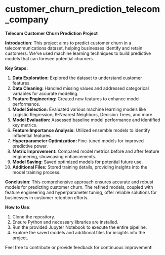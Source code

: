 # customer_churn_prediction_telecom_company
**Telecom Customer Churn Prediction Project**

**Introduction:**
This project aims to predict customer churn in a telecommunications dataset, helping businesses identify and retain customers. We've used machine learning techniques to build predictive models that can foresee potential churners.

**Key Steps:**
1. **Data Exploration:** Explored the dataset to understand customer features.
2. **Data Cleaning:** Handled missing values and addressed categorical variables for accurate modeling.
3. **Feature Engineering:** Created new features to enhance model performance.
4. **Model Selection:** Evaluated various machine learning models like Logistic Regression, K-Nearest Neighbors, Decision Trees, and more.
5. **Model Evaluation:** Assessed baseline model performance and identified key metrics.
6. **Feature Importance Analysis:** Utilized ensemble models to identify influential features.
7. **Hyperparameter Optimization:** Fine-tuned models for improved predictive power.
8. **Metric Improvement:** Compared model metrics before and after feature engineering, showcasing enhancements.
9. **Model Saving:** Saved optimized models for potential future use.
10. **Additional Files:** Stored training details, providing insights into the model training process.

**Conclusion:**
This comprehensive approach ensures accurate and robust models for predicting customer churn. The refined models, coupled with feature engineering and hyperparameter tuning, offer reliable solutions for businesses in customer retention efforts.

**How to Use:**
1. Clone the repository.
2. Ensure Python and necessary libraries are installed.
3. Run the provided Jupyter Notebook to execute the entire pipeline.
4. Explore the saved models and additional files for insights into the project.

Feel free to contribute or provide feedback for continuous improvement!
